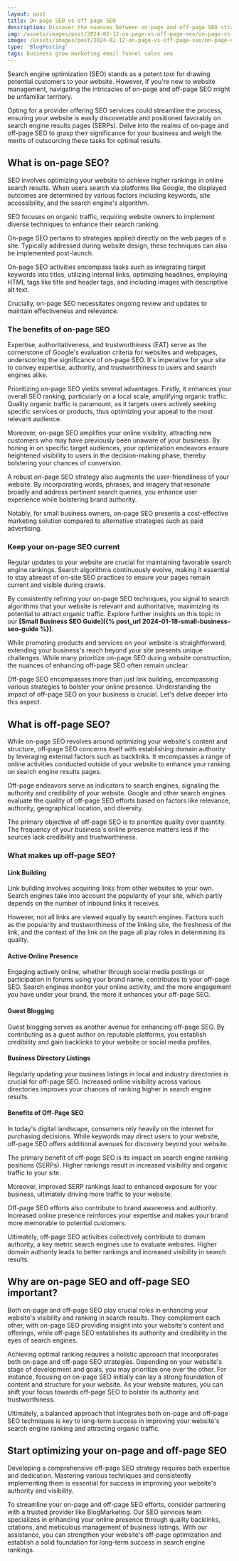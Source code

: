 ```yaml
---
layout: post
title: On page SEO vs off page SEO
description: Discover the nuances between on-page and off-page SEO strategies to optimize your website comprehensively. Explore how on-page tactics enhance content relevance and user experience, while off-page techniques elevate authority and visibility through external signals. Uncover the synergies between these two approaches to craft a well-rounded SEO strategy for improved search engine rankings and enhanced online presence.
img: /assets/images/post/2024-02-12-on-page-vs-off-page-seo/on-page-vs-off-page-seo.jpg
image: /assets/images/post/2024-02-12-on-page-vs-off-page-seo/on-page-vs-off-page-seo.jpg
type: 'BlogPosting'
tags: business grow marketing email funnel sales seo
---
```


Search engine optimization (SEO) stands as a potent tool for drawing potential customers to your website. However, if you're new to website management, navigating the intricacies of on-page and off-page SEO might be unfamiliar territory.

Opting for a provider offering SEO services could streamline the process, ensuring your website is easily discoverable and positioned favorably on search engine results pages (SERPs). Delve into the realms of on-page and off-page SEO to grasp their significance for your business and weigh the merits of outsourcing these tasks for optimal results.

## What is on-page SEO?

SEO involves optimizing your website to achieve higher rankings in online search results. When users search via platforms like Google, the displayed outcomes are determined by various factors including keywords, site accessibility, and the search engine's algorithm. 

SEO focuses on organic traffic, requiring website owners to implement diverse techniques to enhance their search ranking.

On-page SEO pertains to strategies applied directly on the web pages of a site. Typically addressed during website design, these techniques can also be implemented post-launch. 

On-page SEO activities encompass tasks such as integrating target keywords into titles, utilizing internal links, optimizing headlines, employing HTML tags like title and header tags, and including images with descriptive alt text.

Crucially, on-page SEO necessitates ongoing review and updates to maintain effectiveness and relevance.

### The benefits of on-page SEO

Expertise, authoritativeness, and trustworthiness (EAT) serve as the cornerstone of Google's evaluation criteria for websites and webpages, underscoring the significance of on-page SEO. It's imperative for your site to convey expertise, authority, and trustworthiness to users and search engines alike.

Prioritizing on-page SEO yields several advantages. Firstly, it enhances your overall SEO ranking, particularly on a local scale, amplifying organic traffic. Quality organic traffic is paramount, as it targets users actively seeking specific services or products, thus optimizing your appeal to the most relevant audience.

Moreover, on-page SEO amplifies your online visibility, attracting new customers who may have previously been unaware of your business. By honing in on specific target audiences, your optimization endeavors ensure heightened visibility to users in the decision-making phase, thereby bolstering your chances of conversion.

A robust on-page SEO strategy also augments the user-friendliness of your website. By incorporating words, phrases, and imagery that resonate broadly and address pertinent search queries, you enhance user experience while bolstering brand authority.

Notably, for small business owners, on-page SEO presents a cost-effective marketing solution compared to alternative strategies such as paid advertising.

### Keep your on-page SEO current

Regular updates to your website are crucial for maintaining favorable search engine rankings. Search algorithms continuously evolve, making it essential to stay abreast of on-site SEO practices to ensure your pages remain current and visible during crawls.

By consistently refining your on-page SEO techniques, you signal to search algorithms that your website is relevant and authoritative, maximizing its potential to attract organic traffic. Explore further insights on this topic in our **[Small Business SEO Guide]({% post_url 2024-01-18-small-business-seo-guide %})**.

While promoting products and services on your website is straightforward, extending your business's reach beyond your site presents unique challenges. While many prioritize on-page SEO during website construction, the nuances of enhancing off-page SEO often remain unclear.

Off-page SEO encompasses more than just link building, encompassing various strategies to bolster your online presence. Understanding the impact of off-page SEO on your business is crucial. Let's delve deeper into this aspect.

## What is off-page SEO?

While on-page SEO revolves around optimizing your website's content and structure, off-page SEO concerns itself with establishing domain authority by leveraging external factors such as backlinks. It encompasses a range of online activities conducted outside of your website to enhance your ranking on search engine results pages.

Off-page endeavors serve as indicators to search engines, signaling the authority and credibility of your website. Google and other search engines evaluate the quality of off-page SEO efforts based on factors like relevance, authority, geographical location, and diversity.

The primary objective of off-page SEO is to prioritize quality over quantity. The frequency of your business's online presence matters less if the sources lack credibility and trustworthiness.

### What makes up off-page SEO?

#### Link Building

Link building involves acquiring links from other websites to your own. Search engines take into account the popularity of your site, which partly depends on the number of inbound links it receives.

However, not all links are viewed equally by search engines. Factors such as the popularity and trustworthiness of the linking site, the freshness of the link, and the context of the link on the page all play roles in determining its quality.

#### Active Online Presence

Engaging actively online, whether through social media postings or participation in forums using your brand name, contributes to your off-page SEO. Search engines monitor your online activity, and the more engagement you have under your brand, the more it enhances your off-page SEO.

#### Guest Blogging

Guest blogging serves as another avenue for enhancing off-page SEO. By contributing as a guest author on reputable platforms, you establish credibility and gain backlinks to your website or social media profiles.

#### Business Directory Listings

Regularly updating your business listings in local and industry directories is crucial for off-page SEO. Increased online visibility across various directories improves your chances of ranking higher in search engine results.

#### Benefits of Off-Page SEO

In today's digital landscape, consumers rely heavily on the internet for purchasing decisions. While keywords may direct users to your website, off-page SEO offers additional avenues for discovery beyond your website.

The primary benefit of off-page SEO is its impact on search engine ranking positions (SERPs). Higher rankings result in increased visibility and organic traffic to your site.

Moreover, improved SERP rankings lead to enhanced exposure for your business, ultimately driving more traffic to your website.

Off-page SEO efforts also contribute to brand awareness and authority. Increased online presence reinforces your expertise and makes your brand more memorable to potential customers.

Ultimately, off-page SEO activities collectively contribute to domain authority, a key metric search engines use to evaluate websites. Higher domain authority leads to better rankings and increased visibility in search results.

## Why are on-page SEO and off-page SEO important?

Both on-page and off-page SEO play crucial roles in enhancing your website's visibility and ranking in search results. They complement each other, with on-page SEO providing insight into your website's content and offerings, while off-page SEO establishes its authority and credibility in the eyes of search engines.

Achieving optimal ranking requires a holistic approach that incorporates both on-page and off-page SEO strategies. Depending on your website's stage of development and goals, you may prioritize one over the other. For instance, focusing on on-page SEO initially can lay a strong foundation of content and structure for your website. As your website matures, you can shift your focus towards off-page SEO to bolster its authority and trustworthiness.

Ultimately, a balanced approach that integrates both on-page and off-page SEO techniques is key to long-term success in improving your website's search engine ranking and attracting organic traffic.

## Start optimizing your on-page and off-page SEO

Developing a comprehensive off-page SEO strategy requires both expertise and dedication. Mastering various techniques and consistently implementing them is essential for success in improving your website's authority and visibility.

To streamline your on-page and off-page SEO efforts, consider partnering with a trusted provider like BlogMarketing. Our SEO services team specializes in enhancing your online presence through quality backlinks, citations, and meticulous management of business listings. With our assistance, you can strengthen your website's off-page optimization and establish a solid foundation for long-term success in search engine rankings.

